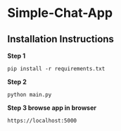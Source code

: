 # Simple-Chat-App

## Installation Instructions

**Step 1**  

```
pip install -r requirements.txt
```

**Step 2**  

```
python main.py
```

**Step 3 browse app in browser**  

```
https://localhost:5000
```
